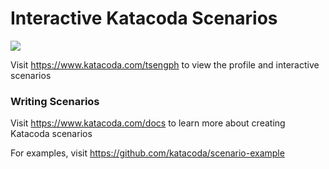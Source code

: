 # Interactive Katacoda Scenarios

[![](http://shields.katacoda.com/katacoda/tsengph/count.svg)](https://www.katacoda.com/tsengph "Get your profile on Katacoda.com")

Visit https://www.katacoda.com/tsengph to view the profile and interactive scenarios

### Writing Scenarios
Visit https://www.katacoda.com/docs to learn more about creating Katacoda scenarios

For examples, visit https://github.com/katacoda/scenario-example
